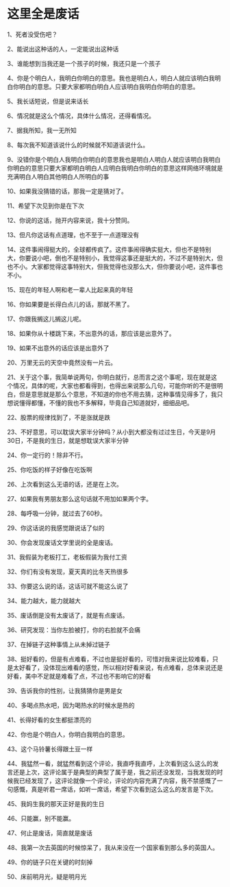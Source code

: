 # 这里全是废话
1、死者没受伤吧？



2、能说出这种话的人，一定能说出这种话



3、谁能想到当我还是一个孩子的时候，我还只是一个孩子



4、你是个明白人，我明白你明白的意思。我也是明白人，明白人就应该明白我明白你明白的意思。只要大家都明白明白人应该明白我明白你明白的意思。



5、我长话短说，但是说来话长



6、情况就是这么个情况，具体什么情况，还得看情况。



7、据我所知，我一无所知



8、每次我不知道该说什么的时候就不知道该说什么。



9、没错你是个明白人我明白你明白的意思我也是明白人明白人就应该明白我明白你明白的意思只要大家都明白明白人应明白我明白你明白的意思这样网络环境就是充满明白人明白其他明白人所明白的事



10、如果我没猜错的话，那我一定是猜对了。



11、希望下次见到你是在下次



12、你说的这话，抛开内容来说，我十分赞同。



13、但凡你这话有点道理，也不至于一点道理没有



14、这件事闹得挺大的，全球都传疯了。这件事闹得确实挺大，但也不是特别大，你要说小吧，倒也不是特别小，我觉得这事还是挺大的，不过不是特别大，但也不小。大家都觉得这事特别大，但我觉得也没那么大，但你要说小吧，这件事也不小。



15、现在的年轻人啊和老一辈人比起来真的年轻



16、你如果要是长得白点儿的话，那就不黑了。



17、你跟我搁这儿搁这儿呢。



18、如果你从十楼跳下来，不出意外的话，那应该是出意外了。



19、如果不出意外的话应该是出意外了



20、万里无云的天空中竟然没有一片云。



21、关于这个事，我简单说两句，你明白就行，总而言之这个事呢，现在就是这个情况，具体的呢，大家也都看得到，也得出来说那么几句，可能你听的不是很明白，但是意思就是那么个意思，不知道的你也不用去猜，这种事情见得多了，我只想说懂得都懂，不懂的我也不多解释，毕竟自己知道就好，细细品吧。



22、股票的规律找到了，不是涨就是跌



23、不好意思，可以耽误大家半分钟吗？从小到大都没有过过生日，今天是9月30日，不是我的生日，就是想耽误大家半分钟



24、你一定行的！除非不行。



25、你吃饭的样子好像在吃饭啊



26、上次看到这么无语的话，还是在上次。



27、如果我有男朋友那么这句话就不用加如果两个字。



28、每呼吸一分钟，就过去了60秒。



29、你这话说的我感觉跟说话了似的



30、你会发现废话文学里说的全是废话。



31、我假装为老板打工，老板假装为我付工资



32、你们有没有发现，夏天真的比冬天热很多



33、你要这么说的话，这话可就不能这么说了



34、能力越大，能力就越大



35、废话倒是没有太废话了，就是有点废话。



36、研究发现：当你左脸被打，你的右脸就不会痛



37、在掉链子这种事情上从未掉过链子



38、挺好看的，但是有点难看，不过也是挺好看的，可惜对我来说比较难看，只是太好看了，没体现出难看的感觉，所以相对好看来说，有点难看，总体来说还是好看，美中不足就是难看了点，不过也不影响它的好看



39、告诉我你的性别，让我猜猜你是男是女



40、多喝点热水吧，因为喝热水的时候水是热的



41、长得好看的女生都挺漂亮的



42、你也是个明白人，你明白我明白的意思。



43、这个马铃薯长得跟土豆一样



44、我猛然一看，就猛然看到这个评论，我直呼我直呼，上次看到这么这么的发言还是上次，这评论属于是典型的典型了属于是，我之前还没发现，当我发现的时候我已经发现了，这评论就像一个评论，评论的内容充满了内容，我不禁感慨了一句感慨，真是听君一席话，如听一席话，希望下次看到这么这么的发言是下次。



45、我妈生我的那天正好是我的生日



46、只能赢，别不能赢。



47、何止是废话，简直就是废话



48、我第一次去英国的时候惊呆了，我从来没在一个国家看到那么多的英国人。



49、你的链子只在关键的时刻掉



50、床前明月光，疑是明月光

